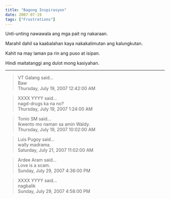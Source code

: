 ```yaml
---
title: "Bagong Inspirasyon"
date: 2007-07-19
tags: ["Frustrations"]
---
```


Unti-unting nawawala ang mga pait ng nakaraan.

Marahil dahil sa kaabalahan kaya nakakalimutan ang kalungkutan.

Kahit na may laman pa rin ang puso at isipan.

Hindi maitatanggi ang dulot mong kasiyahan.

---

> VT Galang said...  
> Baw  
> Thursday, July 19, 2007 12:42:00 AM 

> XXXX YYYY said...  
> nagd-drugs ka na no?  
> Thursday, July 19, 2007 1:24:00 AM 

> Tonio SM said...  
> Ikwento mo naman sa amin Waldy.  
> Thursday, July 19, 2007 10:02:00 AM 

> Luis Pugoy said...  
> wally madrama.  
> Saturday, July 21, 2007 11:02:00 AM 

> Ardee Aram said...  
> Love is a scam.  
> Sunday, July 29, 2007 4:36:00 PM 

> XXXX YYYY said...  
> nagbalik  
> Sunday, July 29, 2007 4:58:00 PM 